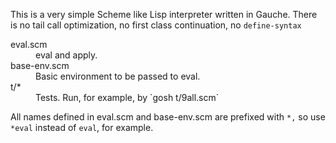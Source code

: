 <!--
Copyright (C) 2011 Hiroki Horiuchi &lt;https://github.com/x19290&gt;

Copying and distribution of this file, with or without modification,
are permitted in any medium without royalty provided the copyright
notice and this notice are preserved.  This file is offered as-is,
without any warranty.

see http://www.gnu.org/licenses/gpl-faq.html#WhatIfWorkIsShort
and http://www.gnu.org/licenses/license-list.html#GNUAllPermissive
!-->

This is a very simple Scheme like Lisp interpreter written in Gauche.
There is no tail call optimization, no first class continuation,
no `define-syntax`

<!--
For current github browser, it is not a good idea to make hyper refs
from README.markdown into the repository in which the file is included.
!-->

<dl
><dt>eval.scm</dt
><dd>eval and apply.</dd
><dt>base-env.scm</dt
><dd>Basic environment to be passed to eval.</dd
><dt>t/*</dt
><dd>Tests. Run, for example, by `gosh t/9all.scm`</dd
></dl
>

All names defined in eval.scm and base-env.scm are prefixed with `*,`
so use `*eval` instead of `eval`, for example.
